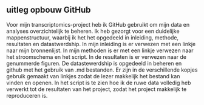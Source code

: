 ## uitleg opbouw GitHub
Voor mijn transcriptomics-project heb ik GitHub gebruikt om mijn data en analyses overzichtelijk te beheren. Ik heb gezorgt voor een duidelijke mappenstructuur, waarbij ik het het opgedeeld in inleiding, methode, resultaten en datastwerdship. In mijn inleiding is er verwezen met een linkje naar mijn bronnenlijst. In mijn methoden is er met een linkje verwezen naar het stroomschema en het script. In de resultaten is er verwezen naar de genummerde figuren. De datastewerdship is opgedeeld in beheren en github met het gebruik van .md bestanden. Er zijn in de verschillende kopjes gebruik gemaakt van linkjes zodat de lezer makkelijk het bestand kan vinden en openen. In het script is te zien hoe ik de ruwe data volledig heb verwerkt tot de resultaten van het project, zodat het project makkelijk te reproduceren is. 
